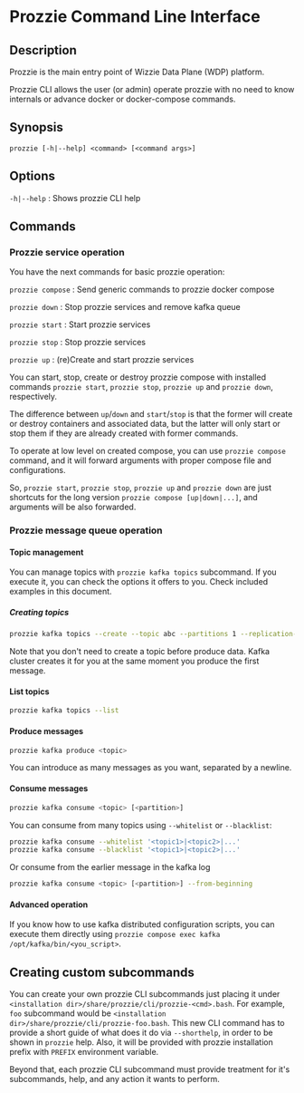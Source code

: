 ---
---

# Prozzie Command Line Interface

## Description
Prozzie is the main entry point of Wizzie Data Plane (WDP) platform.

Prozzie CLI allows the user (or admin) operate prozzie with no need to know
internals or advance docker or docker-compose commands.

## Synopsis
`prozzie [-h|--help] <command> [<command args>]`

## Options
`-h|--help`
: Shows prozzie CLI help

## Commands

### Prozzie service operation

You have the next commands for basic prozzie operation:

`prozzie compose`
: Send generic commands to prozzie docker compose

`prozzie down`
: Stop prozzie services and remove kafka queue

`prozzie start`
: Start prozzie services

`prozzie stop`
: Stop prozzie services

`prozzie up`
: (re)Create and start prozzie services


You can start, stop, create or destroy prozzie compose with installed commands
`prozzie start`, `prozzie stop`, `prozzie up` and `prozzie down`, respectively.

The difference between `up`/`down` and `start`/`stop` is that the former will
create or destroy containers and associated data, but the latter will only start
or stop them if they are already created with former commands.

To operate at low level on created compose, you can use `prozzie compose`
command, and it will forward arguments with proper compose
file and configurations.

So, `prozzie start`, `prozzie stop`, `prozzie up` and
`prozzie down` are just shortcuts for the long version
`prozzie compose [up|down|...]`, and arguments will be also forwarded.

### Prozzie message queue operation
#### Topic management
You can manage topics with `prozzie kafka topics` subcommand. If you execute 
it, you can check the options it offers to you. Check included examples in
this document.

##### Creating topics
```bash
prozzie kafka topics --create --topic abc --partitions 1 --replication-factor 1
```

Note that you don't need to create a topic before produce data. Kafka cluster
creates it for you at the same moment you produce the first message.

#### List topics
```bash
prozzie kafka topics --list
```

#### Produce messages
```bash
prozzie kafka produce <topic>
```

You can introduce as many messages as you want, separated by a newline.

#### Consume messages
```bash
prozzie kafka consume <topic> [<partition>]
```

You can consume from many topics using `--whitelist` or `--blacklist`:
```bash
prozzie kafka consume --whitelist '<topic1>|<topic2>|...'
prozzie kafka consume --blacklist '<topic1>|<topic2>|...'
```

Or consume from the earlier message in the kafka log
```bash
prozzie kafka consume <topic> [<partition>] --from-beginning
```

#### Advanced operation
If you know how to use kafka distributed configuration scripts, you can
execute them directly using
`prozzie compose exec kafka /opt/kafka/bin/<you_script>`.

## Creating custom subcommands

You can create your own prozzie CLI subcommands just placing it under
`<installation dir>/share/prozzie/cli/prozzie-<cmd>.bash`. For example, `foo`
subcommand would be `<installation dir>/share/prozzie/cli/prozzie-foo.bash`.
This new CLI command has to provide a short guide of what does it do via
`--shorthelp`, in order to be shown in `prozzie` help. Also, it will be provided
with prozzie installation prefix with `PREFIX` environment variable.

Beyond that, each prozzie CLI subcommand must provide treatment for it's
subcommands, help, and any action it wants to perform.
